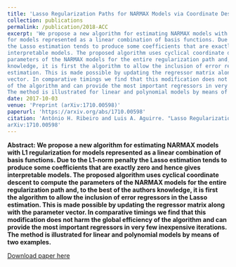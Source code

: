 ```yaml
---
title: 'Lasso Regularization Paths for NARMAX Models via Coordinate Descent'
collection: publications
permalink: /publication/2018-ACC
excerpt: 'We propose a new algorithm for estimating NARMAX models with L1 regularization 
for models represented as a linear combination of basis functions. Due to the L1-norm penalty 
the Lasso estimation tends to produce some coefficients that are exactly zero and hence gives 
interpretable models. The proposed algorithm uses cyclical coordinate descent to compute the 
parameters of the NARMAX models for the entire regularization path and, to the best of the authors
knowledge, it is first the algorithm to allow the inclusion of error regressors in the Lasso 
estimation. This is made possible by updating the regressor matrix along with the parameter 
vector. In comparative timings we find that this modification does not harm the global efficiency
of the algorithm and can provide the most important regressors in very few inexpensive iterations.
The method is illustrated for linear and polynomial models by means of two examples.'
date: 2017-10-03
venue: 'Preprint (arXiv:1710.00598)'
paperurl: 'https://arxiv.org/abs/1710.00598'
citation: 'Antônio H. Ribeiro and Luis A. Aguirre. "Lasso Regularization Paths for NARMAX Models via Coordinate Descent" 
arXiv:1710.00598'
---
```


**Abstract: We propose a new algorithm for estimating NARMAX models with L1 regularization 
for models represented as a linear combination of basis functions. Due to the L1-norm penalty 
the Lasso estimation tends to produce some coefficients that are exactly zero and hence gives 
interpretable models. The proposed algorithm uses cyclical coordinate descent to compute the 
parameters of the NARMAX models for the entire regularization path and, to the best of the authors
knowledge, it is first the algorithm to allow the inclusion of error regressors in the Lasso 
estimation. This is made possible by updating the regressor matrix along with the parameter 
vector. In comparative timings we find that this modification does not harm the global efficiency
of the algorithm and can provide the most important regressors in very few inexpensive iterations.
The method is illustrated for linear and polynomial models by means of two examples.**

[Download paper here](https://arxiv.org/pdf/1710.00598.pdf)
